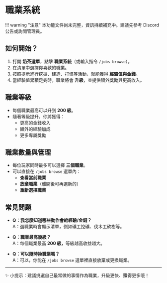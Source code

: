 # 職業系統

!!! warning "注意"
    本功能文件尚未完整，資訊持續補充中。建議先參考 Discord 公告或詢問管理員。  

## 如何開始？
1. 打開 **奶茶選單**，點擊 **職業系統**（或輸入指令 `/jobs browse`）。  
2. 在清單中選擇你喜歡的職業。  
3. 按照提示進行挖掘、建造、打怪等活動，就能獲得 **經驗值與金錢**。  
4. 當經驗值累積足夠時，職業將會 **升級**，並提供額外獎勵與更高收入。  

## 職業等級
- 每個職業最高可以升到 **200 級**。  
- 隨著等級提升，你將獲得：  
  - 更高的金錢收入  
  - 額外的經驗加成  
  - 更多專屬獎勵  

## 職業數量與管理
- 每位玩家同時最多可以選擇 **三個職業**。  
- 可以直接在 `/jobs browse` 選單內：  
  - **查看當前職業**  
  - **放棄職業**（離開後可再選新的）  
  - **重新選擇職業**  

## 常見問題
- **Q：我怎麼知道哪些動作會給經驗/金錢？**  
  A：選職業時會顯示清單，例如礦工挖礦、伐木工砍樹等。  

- **Q：職業最高幾級？**  
  A：每個職業最高 **200 級**，等級越高收益越大。  

- **Q：可以隨時換職業嗎？**  
  A：可以，你能在 `/jobs browse` 選單裡直接放棄或更換職業。  

---

✨ 小提示：建議挑選自己最常做的事情作為職業，升級更快、賺得更多哦！
